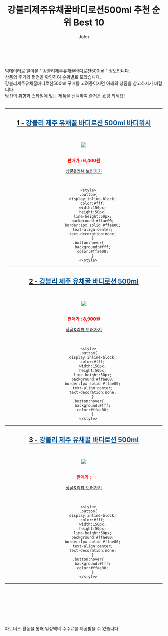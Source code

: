 ﻿---
layout: post
title:  "강블리제주유채꿀바디로션500ml 추천 순위 Best 10"
author: John
categories: [ 화장품/미용 ]
tags: [  ]
image: https://shopping-phinf.pstatic.net/main_2637006/26370061073.jpg 
description: "쿠팡에서 강블리제주유채꿀바디로션500ml 관련 상품으로 가장 고객 선호도가 높은 제품 중 하나입니다."
---

<br>
<br>
빅데이터로 알아본 " 강블리제주유채꿀바디로션500ml " 정보입니다.
<br>
상품의 후기와 평점을 확인하여 순위별로 모았습니다.
<br>
강블리제주유채꿀바디로션500ml  구매를 고려중이시면 아래의 상품을 참고하시기 바랍니다.
<br>
당신의 취향과 스타일에 맞는 제품을 선택하여 즐거운 쇼핑 되세요!
<br><br>
<hr>
<p>
    
<center><h2><a href="https://oneany.shop/SQzge1" target="_blank"><b>1 - <font color='#01579B'>강블리 제주 유채꿀 바디로션 500ml 바디워시</font></b></a></h2><br>

<a href="https://oneany.shop/SQzge1" target="_blank"><img src="https://shopping-phinf.pstatic.net/main_2637006/26370061073.jpg"></a><br><br>

<b><font color='#ff0000'>판매가 : 6,400원</font></b></a><br>

<a href="https://oneany.shop/SQzge1" target="_blank" class="button">상품&리뷰 보러가기</a><p><br>

        <style>
        .button{
            display:inline-block;
            color:#fff;
            width:150px;
            height:50px;
            line-height:50px;
            background:#ffae00;
            border:1px solid #ffae00;
            text-align:center;
            text-decoration:none;
            }
        .button:hover{
            background:#fff;
            color:#ffae00;
            }
        </style>

<hr></center>

<center><h2><a href="https://oneany.shop/c1DyF2" target="_blank"><b>2 - <font color='#01579B'>강블리 제주 유채꿀 바디로션 500ml</font></b></a></h2><br>

<a href="https://oneany.shop/c1DyF2" target="_blank"><img src="http://gdimg.gmarket.co.kr/1612369288/still/280"></a><br><br>

<b><font color='#ff0000'>판매가 : 8,900원</font></b></a><br>

<a href="https://oneany.shop/c1DyF2" target="_blank" class="button">상품&리뷰 보러가기</a><p><br>

        <style>
        .button{
            display:inline-block;
            color:#fff;
            width:150px;
            height:50px;
            line-height:50px;
            background:#ffae00;
            border:1px solid #ffae00;
            text-align:center;
            text-decoration:none;
            }
        .button:hover{
            background:#fff;
            color:#ffae00;
            }
        </style>

<hr></center>

<center><h2><a href="https://oneany.shop/7AccZy" target="_blank"><b>3 - <font color='#01579B'>강블리 제주 유채꿀 바디로션 500ml</font></b></a></h2><br>

<a href="https://oneany.shop/7AccZy" target="_blank"><img src="https://view01.wemep.co.kr/wmp-product/6/684/180406846/pm_0qiew4aklu4c.jpg"></a><br><br>

<b><font color='#ff0000'>판매가 : </font></b></a><br>

<a href="https://oneany.shop/7AccZy" target="_blank" class="button">상품&리뷰 보러가기</a><p><br>

        <style>
        .button{
            display:inline-block;
            color:#fff;
            width:150px;
            height:50px;
            line-height:50px;
            background:#ffae00;
            border:1px solid #ffae00;
            text-align:center;
            text-decoration:none;
            }
        .button:hover{
            background:#fff;
            color:#ffae00;
            }
        </style>

<hr></center>

<br><br><br><br><br><br><br>
파트너스 활동을 통해 일정액의 수수료를 제공받을 수 있습니다.
